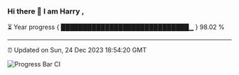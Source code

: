 ### Hi there 👋 I am Harry , 

⏳ Year progress { █████████████████████████████▁ } 98.02 %

---

⏰ Updated on Sun, 24 Dec 2023 18:54:20 GMT

![Progress Bar CI](https://github.com/duykhang68/duykhang68/workflows/Progress%20Bar%20CI/badge.svg)
